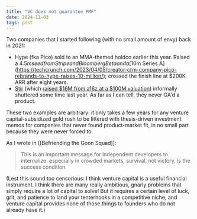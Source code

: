 ```yaml
---
title: "VC does not guarantee PMF"
date: 2024-11-03
tags: post
---
```


Two companies that I started following (with no small amount of envy) back in 2021:

- Hype (fka Pico) sold to an MMA-themed holdco earlier this year. Raised a $4.5m seed from Stripe and Bloomberg Beta and a [$10m Series A](https://techcrunch.com/2023/04/05/creator-crm-company-pico-rebrands-to-hype-raises-10-million/); crossed the finish line at $200K ARR after eight years.
- [Stir](https://stir.xyz/) (which [raised $16M from a16z at a $100M valuation](https://www.theinformation.com/articles/andreessen-horowitz-wins-deal-for-creator-economy-startup-stir-at-100-million-valuation)) informally shuttered some time last year. As far as I can tell, they never GA'd a product.

These two examples are arbitrary: it only takes a few years for any venture capital-subsidized gold rush to be littered with thesis-driven investment memos for companies that never found product-market fit, in no small part because they were never forced to.

As I wrote in [[Befriending the Goon Squad]]:

> This is an important message for independent developers to internalize: especially in crowded markets, survival, not victory, is the success condition.

(Lest this sound too censorious: I think venture capital is a useful financial instrument. I think there are many really ambitious, gnarly problems that simply require a lot of capital to solve! But it requires a certain level of luck, grit, and patience to land your tenterhooks in a competitive niche, and venture capital provides none of those things to founders who do not already have it.)
